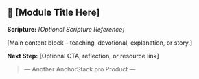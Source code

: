 ## 🔹 [Module Title Here]

**Scripture:** _[Optional Scripture Reference]_

[Main content block – teaching, devotional, explanation, or story.]

**Next Step:** [Optional CTA, reflection, or resource link]

> — Another AnchorStack.pro Product —
